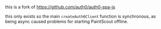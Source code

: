 this is a fork of https://github.com/auth0/auth0-spa-js

this only exists so the main `createAuth0Client` function is synchronous, as being async caused problems for starting PaintScout offline.
